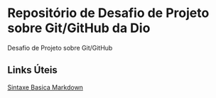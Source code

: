 # Repositório de Desafio de Projeto sobre Git/GitHub da Dio
Desafio de Projeto sobre Git/GitHub

## Links Úteis
[Sintaxe Basica Markdown](https://www.markdownguide.org/basic-syntax/)
